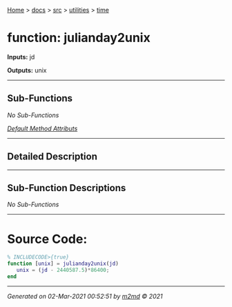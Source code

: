 [Home](../../../index.md) > [docs](../../../docs_index.md) > [src](../../src_index.md) > [utilities](../utilities_index.md) > [time](time_index.md)  

 
 # function: julianday2unix



**Inputs:** jd

**Outputs:** unix

 ***

## Sub-Functions

*No Sub-Functions*

[*Default Method Attributs*](https://www.mathworks.com/help/matlab/matlab_oop/method-attributes.html)

 ***

## Detailed Description



 ***

## Sub-Function Descriptions

*No Sub-Functions*

 
 *** 

 # Source Code:

 ```matlab 
 % INCLUDECODE>{true}
function [unix] = julianday2unix(jd)
    unix = (jd - 2440587.5)*86400;
end 
 ``` 
  
 ***

*Generated on 02-Mar-2021 00:52:51 by [m2md](https://github.com/crgnam-research/m2md) © 2021*
